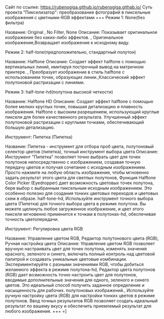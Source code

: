 Сайт по ссылке: https://rubensgiga.github.io/rubensgiga.githab.io/
Суть проекта "Пикселизатор": преобразование фотографий в пиксельные изображения с цветными-RGB эффектами
+++
Режим 1: None(без фильтра)

Название: Original , No Filter, None
Описание: Показывает оригинальное изображение без каких-либо эффектов. , Оригинальное изображение,Возвращает изображение к исходному виду.

Режим 2: half-tone(предположительно, стандартный полутон)

Название: Halftone 
Описание: Создает эффект halftone с помощью вертикальных линий, имитируя построчный вывод на матричном принтере. , Преобразует изображение в стиль halftone с использованием точек, образующих линии.,Классический эффект полутоновой растризации с линиями.

Режим 3: half-tone-hd(полутона высокой четкости)

Название: Halftone HD 
Описание: Создает эффект halftone с помощью более мелких круглых точек, повышая детализацию и плавность изображения. Halftone с высоким разрешением, использующий круглые пиксели для более качественного результата. Улучшенный эффект полутоновой растризации с круглыми точками, обеспечивающий большую детализацию.

Инструмент: Пипетка (Пипетка)

Название: Пипетка - инструмент для отбора проб цвета, полутоновый селектор цветов (пипетка), точный инструмент выбора цвета
Описание: Инструмент "Пипетка" позволяет точно выбрать цвет для точек полутонов непосредственно с изображением, создавая точную передачу цветов и получая сочетание с исходным изображением. Просто нажмите на любую область изображения, чтобы мгновенно задать результат этого цвета для светлых полутонов, Функция Halftone Color Picker (Eyedropper) дает возможность цветовых точек полутона, беря выбор с выбранным пиксельным исходным изображением. Это особенно полезно для создания тонких цветовых переходов и цветовых схем в образе. half-tone-hd, Используйте инструмент точного выбора цвета (Пипетка) для точного выбора цвета в режиме полутона. Вы можете щелкнуть любое загруженное изображение, и цвет этого пикселя мгновенно применится к точкам в полутонах-hd, обеспечивая точность цветопередачи.

Инструмент: Регулировка цвета RGB

Название: Управление цветом RGB, Редактор полутонового цвета (RGB), Ручная настройка цвета
Описание: Управление цветом RGB позволяет вручную настраивать цвет для точек полутона, изменять значения красного, зеленого и синего, включать полный контроль над цветовой палитрой и создавать уникальные цветовые комбинации. Экспериментируйте с разными значениями RGB, чтобы добиться желаемого эффекта в режиме полутона-hd, Редактор цвета полутонов (RGB) дает возможность точно настроить цвет для полутонов, вводимые дополнительные значения для одного, зеленого и синего цветов. Это идеальный способ получить заданное определение и насыщенность для рабочих. полутоновых изображений., Используйте ручную настройку цвета (RGB) для настройки тонких цветов в режиме полутонов. Ввод точных результатов RGB позволяет создать идеальный результат по вашему вкусу и обеспечить приемлемый результат для любого изображения.
+++
=]



